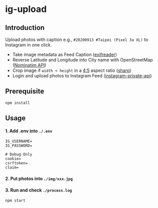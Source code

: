 # ig-upload

## Introduction
Upload photos with caption e.g., `#20200913 #Taipei (Pixel 3a XL)` to Instagram in one click.

* Take image metadata as Feed Caption ([exifreader](https://github.com/mattiasw/ExifReader))
* Reverse Latitude and Longitude into City name with OpenStreetMap ([Nominatim API](http://nominatim.org/release-docs/latest/api/Reverse/))
* Crop image if `width < height` in a [4:5](https://help.instagram.com/1631821640426723) aspect ratio ([sharp](https://github.com/lovell/sharp))
* Login and upload photos to Instagram Feed ([instagram-private-api](https://github.com/dilame/instagram-private-api))

## Prerequisite
```
npm install
```

## Usage

#### 1. Add .env into `./.env`
```
IG_USERNAME=
IG_PASSWORD=

# Debug Only
cookie=
csrftoken=
claim=
```

#### 2. Put photos into `./img/xxx.jpg`

#### 3. Run and check `./process.log`
```
npm start
```
